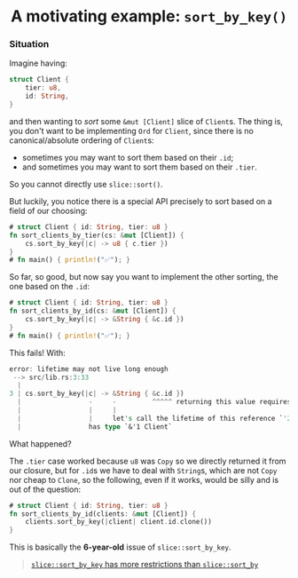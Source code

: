 <span style="text-align: center;">

# A motivating example: `sort_by_key()`

</span>

### Situation

Imagine having:

```rust ,edition2018
struct Client {
    tier: u8,
    id: String,
}
```

and then wanting to _sort_ some `&mut [Client]` slice of `Client`s. The thing is, you don't want to
be implementing `Ord` for `Client`, since there is no canonical/absolute ordering of `Client`s:
  - sometimes you may want to sort them based on their `.id`;
  - and sometimes you may want to sort them based on their `.tier`.

So you cannot directly use `slice::sort()`.

But luckily, you notice there is a special API precisely to sort based on a field of our choosing:

```rust ,edition2018
# struct Client { id: String, tier: u8 }
fn sort_clients_by_tier(cs: &mut [Client]) {
    cs.sort_by_key(|c| -> u8 { c.tier })
}
# fn main() { println!("✅"); }
```

So far, so good, but now say you want to implement the other sorting, the one based on the `.id`:

```rust ,compile_fail
# struct Client { id: String, tier: u8 }
fn sort_clients_by_id(cs: &mut [Client]) {
    cs.sort_by_key(|c| -> &String { &c.id })
}
# fn main() { println!("✅"); }
```

This fails! With:

```rust ,ignore
error: lifetime may not live long enough
 --> src/lib.rs:3:33
  |
3 | cs.sort_by_key(|c| -> &String { &c.id })
  |                 -     -         ^^^^^ returning this value requires that `'1` outlive `'2`
  |                 |     |
  |                 |     let's call the lifetime of this reference `'2`
  |                 has type `&'1 Client`
```

What happened?

The `.tier` case worked because `u8` was `Copy` so we directly returned it from our closure, but
for `.id`s we have to deal with `String`s, which are not `Copy` nor cheap to `Clone`, so the
following, even if it works, would be silly and is out of the question:

```rust ,edition2018
# struct Client { id: String, tier: u8 }
fn sort_clients_by_id(clients: &mut [Client]) {
    clients.sort_by_key(|client| client.id.clone())
}
```

This is basically the **6-year-old** issue of `slice::sort_by_key`.

> [`slice::sort_by_key` has more restrictions than `slice::sort_by`](https://github.com/rust-lang/rust/issues/34162)
